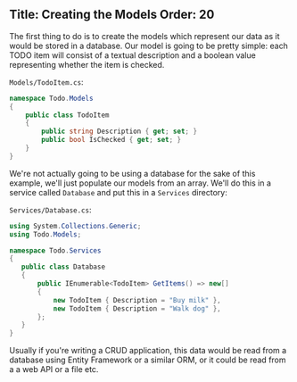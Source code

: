Title: Creating the Models
Order: 20
---

The first thing to do is to create the models which represent our data as it would be stored in a database. Our model is going to be pretty simple: each TODO item will consist of a textual description and a boolean value representing whether the item is checked.

`Models/TodoItem.cs`:
```csharp
namespace Todo.Models
{
    public class TodoItem
    {
        public string Description { get; set; }
        public bool IsChecked { get; set; }
    }
}
```

 We're not actually going to be using a database for the sake of this example, we'll just populate our models from an array. We'll do this in a service called `Database` and put this in a `Services` directory:

`Services/Database.cs`:
 ```csharp
using System.Collections.Generic;
using Todo.Models;

 namespace Todo.Services
{
    public class Database
    {
        public IEnumerable<TodoItem> GetItems() => new[]
        {
            new TodoItem { Description = "Buy milk" },
            new TodoItem { Description = "Walk dog" },
        };
    }
}
 ```

 Usually if you're writing a CRUD application, this data would be read from a database using Entity Framework or a similar ORM, or it could be read from a a web API or a file etc.